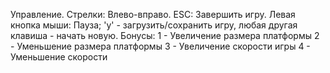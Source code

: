 Управление. Стрелки: Влево-вправо. ESC: Завершить игру. Левая кнопка мыши: Пауза; 'y' - загрузить/сохранить игру, любая другая клавиша - начать новую.
Бонусы:
1 - Увеличение размера платформы
2 - Уменьшение размера платформы
3 - Увеличение скорости игры
 4 - Уменьшение скорости
